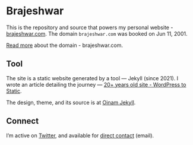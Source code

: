 # Brajeshwar

This is the repository and source that powers my personal website - [brajeshwar.com](https://brajeshwar.com). The domain `brajeshwar.com` was booked on Jun 11, 2001.

[Read more](https://brajeshwar.com/about/brajeshwar.com/) about the domain - brajeshwar.com.

## Tool

The site is a static website generated by a tool — Jekyll (since 2021). I wrote an article detailing the journey — [20+ years old site - WordPress to Static](https://brajeshwar.com/2021/brajeshwar.com-2021/).

The design, theme, and its source is at [Oinam Jekyll](https://oinam.github.io/oinam-jekyll/).

## Connect

I’m active on [Twitter](https://twitter.com/brajeshwar), and available for [direct contact](https://brajeshwar.com/contact/) (email).